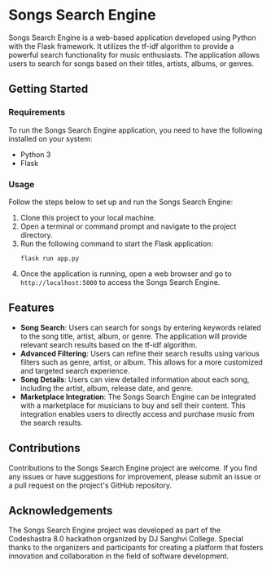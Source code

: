 # Songs Search Engine

Songs Search Engine is a web-based application developed using Python with the Flask framework. It utilizes the tf-idf algorithm to provide a powerful search functionality for music enthusiasts. The application allows users to search for songs based on their titles, artists, albums, or genres.

## Getting Started

### Requirements

To run the Songs Search Engine application, you need to have the following installed on your system:

- Python 3
- Flask

### Usage

Follow the steps below to set up and run the Songs Search Engine:

1. Clone this project to your local machine.
2. Open a terminal or command prompt and navigate to the project directory.
3. Run the following command to start the Flask application:
   ```
   flask run app.py
   ```
4. Once the application is running, open a web browser and go to `http://localhost:5000` to access the Songs Search Engine.

## Features

- **Song Search**: Users can search for songs by entering keywords related to the song title, artist, album, or genre. The application will provide relevant search results based on the tf-idf algorithm.
- **Advanced Filtering**: Users can refine their search results using various filters such as genre, artist, or album. This allows for a more customized and targeted search experience.
- **Song Details**: Users can view detailed information about each song, including the artist, album, release date, and genre.
- **Marketplace Integration**: The Songs Search Engine can be integrated with a marketplace for musicians to buy and sell their content. This integration enables users to directly access and purchase music from the search results.

## Contributions

Contributions to the Songs Search Engine project are welcome. If you find any issues or have suggestions for improvement, please submit an issue or a pull request on the project's GitHub repository.

## Acknowledgements

The Songs Search Engine project was developed as part of the Codeshastra 8.0 hackathon organized by DJ Sanghvi College. Special thanks to the organizers and participants for creating a platform that fosters innovation and collaboration in the field of software development.
